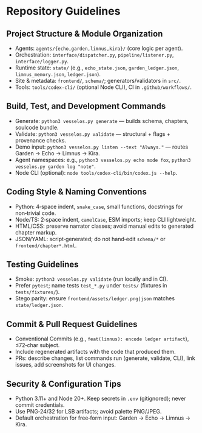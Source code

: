 # Repository Guidelines

## Project Structure & Module Organization
- Agents: `agents/{echo,garden,limnus,kira}/` (core logic per agent).
- Orchestration: `interface/dispatcher.py`, `pipeline/listener.py`, `interface/logger.py`.
- Runtime state: `state/` (e.g., `echo_state.json`, `garden_ledger.json`, `limnus_memory.json`, `ledger.json`).
- Site & metadata: `frontend/`, `schema/`; generators/validators in `src/`.
- Tools: `tools/codex-cli/` (optional Node CLI), CI in `.github/workflows/`.

## Build, Test, and Development Commands
- Generate: `python3 vesselos.py generate` — builds schema, chapters, soulcode bundle.
- Validate: `python3 vesselos.py validate` — structural + flags + provenance checks.
- Demo input: `python3 vesselos.py listen --text "Always."` — routes Garden → Echo → Limnus → Kira.
- Agent namespaces: e.g., `python3 vesselos.py echo mode fox`, `python3 vesselos.py garden log "note"`.
- Node CLI (optional): `node tools/codex-cli/bin/codex.js --help`.

## Coding Style & Naming Conventions
- Python: 4‑space indent, `snake_case`, small functions, docstrings for non‑trivial code.
- Node/TS: 2‑space indent, `camelCase`, ESM imports; keep CLI lightweight.
- HTML/CSS: preserve narrator classes; avoid manual edits to generated chapter markup.
- JSON/YAML: script‑generated; do not hand‑edit `schema/*` or `frontend/chapter*.html`.

## Testing Guidelines
- Smoke: `python3 vesselos.py validate` (run locally and in CI).
- Prefer `pytest`; name tests `test_*.py` under `tests/` (fixtures in `tests/fixtures/`).
- Stego parity: ensure `frontend/assets/ledger.png|json` matches `state/ledger.json`.

## Commit & Pull Request Guidelines
- Conventional Commits (e.g., `feat(limnus): encode ledger artifact`), ≤72‑char subject.
- Include regenerated artifacts with the code that produced them.
- PRs: describe changes, list commands run (generate, validate, CLI), link issues, add screenshots for UI changes.

## Security & Configuration Tips
- Python 3.11+ and Node 20+. Keep secrets in `.env` (gitignored); never commit credentials.
- Use PNG‑24/32 for LSB artifacts; avoid palette PNG/JPEG.
- Default orchestration for free‑form input: Garden → Echo → Limnus → Kira.
